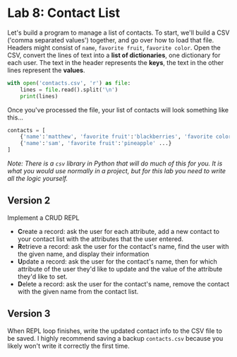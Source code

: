 # Lab 8: Contact List


Let's build a program to manage a list of contacts. To start, we'll build a CSV ('comma separated values') together, and go over how to load that file. Headers might consist of `name`, `favorite fruit`, `favorite color`. Open the CSV, convert the lines of text into a **list of dictionaries**, one dictionary for each user. The text in the header represents the **keys**, the text in the other lines represent the **values**.

```python
with open('contacts.csv', 'r') as file:
    lines = file.read().split('\n')
    print(lines)
```

Once you've processed the file, your list of contacts will look something like this...
```python
contacts = [
    {'name':'matthew', 'favorite fruit':'blackberries', 'favorite color':'orange'},
    {'name':'sam', 'favorite fruit':'pineapple' ...}
]
```

*Note: There is a `csv` library in Python that will do much of this for you. It is what you would use normally in a project, but for this lab you need to write all the logic yourself.*

## Version 2

Implement a CRUD REPL

- **C**reate a record: ask the user for each attribute, add a new contact to your contact list with the attributes that the user entered.
- **R**etrieve a record: ask the user for the contact's name, find the user with the given name, and display their information
- **U**pdate a record: ask the user for the contact's name, then for which attribute of the user they'd like to update and the value of the attribute they'd like to set.
- **D**elete a record: ask the user for the contact's name, remove the contact with the given name from the contact list.

## Version 3

When REPL loop finishes, write the updated contact info to the CSV file to be saved. I highly recommend saving a backup `contacts.csv` because you likely won't write it correctly the first time.

